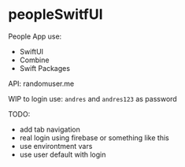 # peopleSwitfUI
People App use:
- SwiftUI
- Combine
- Swift Packages

API: randomuser.me

WIP
to login use: `andres` and `andres123` as password

TODO: 
- add tab navigation
- real login using firebase or something like this
- use environtment vars
- use user default with login
